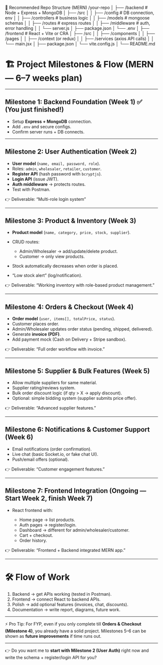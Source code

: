 📂 Recommended Repo Structure (MERN)
/your-repo
│
├── /backend        # Node + Express + MongoDB
│   ├── /src
│   │   ├── /config       # DB connection, env
│   │   ├── /controllers  # business logic
│   │   ├── /models       # mongoose schemas
│   │   ├── /routes       # express routes
│   │   ├── /middleware   # auth, error handling
│   │   └── server.js
│   ├── package.json
│   └── .env
│
├── /frontend       # React + Vite or CRA
│   ├── /src
│   │   ├── /components
│   │   ├── /pages
│   │   ├── /context (or redux)
│   │   ├── /services (axios API calls)
│   │   └── main.jsx
│   ├── package.json
│   └── vite.config.js
│
└── README.md


# 🏗️ Project Milestones & Flow (MERN — 6–7 weeks plan)

---

## **Milestone 1: Backend Foundation (Week 1)** ✅ (You just finished!)

* Setup **Express + MongoDB** connection.
* Add `.env` and secure configs.
* Confirm server runs + DB connects.

---

## **Milestone 2: User Authentication (Week 2)**

* **User model** (`name, email, password, role`).
* Roles: `admin`, `wholesaler`, `retailer`, `customer`.
* **Register API** (hash password with `bcryptjs`).
* **Login API** (issue JWT).
* **Auth middleware** → protects routes.
* Test with Postman.

👉 Deliverable: “Multi-role login system”

---

## **Milestone 3: Product & Inventory (Week 3)**

* **Product model** (`name, category, price, stock, supplier`).
* CRUD routes:

  * Admin/Wholesaler → add/update/delete product.
  * Customer → only view products.
* Stock automatically decreases when order is placed.
* “Low stock alert” (log/notification).

👉 Deliverable: “Working inventory with role-based product management.”

---

## **Milestone 4: Orders & Checkout (Week 4)**

* **Order model** (`user, items[], totalPrice, status`).
* Customer places order.
* Admin/Wholesaler updates order status (pending, shipped, delivered).
* Generate **invoice (PDF)**.
* Add payment mock (Cash on Delivery + Stripe sandbox).

👉 Deliverable: “Full order workflow with invoice.”

---

## **Milestone 5: Supplier & Bulk Features (Week 5)**

* Allow multiple suppliers for same material.
* Supplier rating/reviews system.
* Bulk order discount logic (if qty > X → apply discount).
* Optional: simple bidding system (supplier submits price offer).

👉 Deliverable: “Advanced supplier features.”

---

## **Milestone 6: Notifications & Customer Support (Week 6)**

* Email notifications (order confirmation).
* Live chat (basic Socket.io, or fake chat UI).
* Push/email offers (optional).

👉 Deliverable: “Customer engagement features.”

---

## **Milestone 7: Frontend Integration (Ongoing — Start Week 2, finish Week 7)**

* React frontend with:

  * Home page → list products.
  * Auth pages → register/login.
  * Dashboard → different for admin/wholesaler/customer.
  * Cart + checkout.
  * Order history.

👉 Deliverable: “Frontend + Backend integrated MERN app.”

---

# 🛠️ Flow of Work

1. Backend → get APIs working (tested in Postman).
2. Frontend → connect React to backend APIs.
3. Polish → add optional features (invoices, chat, discounts).
4. Documentation → write report, diagrams, future work.

---

⚡ Pro Tip: For FYP, even if you only complete till **Orders & Checkout (Milestone 4)**, you already have a solid project. Milestones 5–6 can be shown as **future improvements** if time runs out.

---

👉 Do you want me to **start with Milestone 2 (User Auth)** right now and write the schema + register/login API for you?

